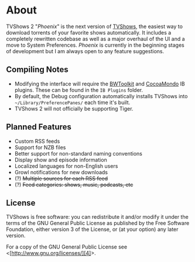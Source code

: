 # About
TVShows 2 "_Phoenix_" is the next version of [TVShows][1], the easiest way to download torrents of your favorite shows automatically. It includes a completely rewritten codebase as well as a major overhaul of the UI and a move to System Preferences. _Phoenix_ is currently in the beginning stages of development but I am always open to any feature suggestions.

## Compiling Notes
* Modifying the interface will require the [BWToolkit][2] and [CocoaMondo][3] IB plugins. These can be found in the `IB Plugins` folder.
* By default, the Debug configuration automatically installs TVShows into `~/Library/PreferencePanes/` each time it's built.
* TVShows 2 will not officially be supporting Tiger.

## Planned Features
* Custom RSS feeds
* Support for NZB files
* Better support for non-standard naming conventions
* Display show and episode information
* Localized languages for non-English users
* Growl notifications for new downloads
* (?) <del>Multiple sources for each RSS feed</del>
* (?) <del>Feed categories: shows, music, podcasts, etc</del>

## License
TVShows is free software: you can redistribute it and/or modify it under the terms of the GNU General Public License as published by the Free Software Foundation, either version 3 of the License, or (at your option) any later version.

For a copy of the GNU General Public License see &lt;[http://www.gnu.org/licenses/][4]&gt;.

[1]:http://embercode.com/tvshows/ "TVShows.app « Ember Code"
[2]:http://www.brandonwalkin.com/bwtoolkit/ "BWToolkit Information"
[3]:http://www.preenandprune.com/cocoamondo/ "CocoaMondo Information"
[4]:http://www.gnu.org/licenses/ "GNU General Public License"